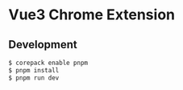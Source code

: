 # Vue3 Chrome Extension

## Development

```bash
$ corepack enable pnpm
$ pnpm install
$ pnpm run dev
```